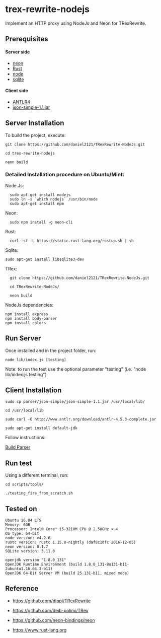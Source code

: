 # trex-rewrite-nodejs

Implement an HTTP proxy using NodeJs and Neon for TRexRewrite.

## Prerequisites

#### Server side
* [neon](https://github.com/neon-bindings/neon)
* [Rust](https://www.rust-lang.org)
* [node](https://nodejs.org)
* [sqlite]()

#### Client side
* [ANTLR4](https://github.com/antlr/antlr4/blob/master/doc/getting-started.md)
* [json-simple-1.1.jar](http://www.java2s.com/Code/JarDownload/json-simple/json-simple-1.1.jar.zip)


## Server Installation

To build the project, execute:
```
git clone https://github.com/daniel2121/TRexRewrite-NodeJs.git

cd trex-rewrite-nodejs

neon build
```

### Detailed Installation procedure on Ubuntu/Mint:
Node Js:
```
  sudo apt-get install nodejs
  sudo ln -s `which nodejs` /usr/bin/node
  sudo apt-get install npm
```
Neon:
```
  sudo npm install -g neon-cli
```

Rust:
```
  curl -sf -L https://static.rust-lang.org/rustup.sh | sh
```

Sqlite:
```
sudo apt-get install libsqlite3-dev
```

TRex:
```
  git clone https://github.com/daniel2121/TRexRewrite-NodeJs.git

  cd TRexRewrite-NodeJs/

  neon build
```

NodeJs dependencies:
```
npm install express
npm install body-parser
npm install colors
```

## Run Server
Once installed and in the project folder, run:
```
node lib/index.js [testing]
```
Note: to run the test use the optional parameter "testing" (i.e. "node lib/index.js testing")

## Client Installation
```
sudo cp parser/json-simple/json-simple-1.1.jar /usr/local/lib/

cd /usr/local/lib

sudo curl -O http://www.antlr.org/download/antlr-4.5.3-complete.jar

sudo apt-get install default-jdk
```
Follow instructions:

[Build Parser](https://github.com/daniel2121/TRexRewrite-NodeJs/blob/master/parser/readme.md)


## Run test
Using a different terminal, run:

```
cd scripts/tools/

./testing_fire_from_scratch.sh
```

## Tested on
```
Ubuntu 16.04 LTS
Memory: 6GB
Processor: Intel® Core™ i5-3210M CPU @ 2.50GHz × 4
OS type: 64-bit
node version: v4.2.6
rustc version: rustc 1.15.0-nightly (daf8c1dfc 2016-12-05)
neon version: 0.1.7
SQLite version: 3.11.0

openjdk version "1.8.0_131"
OpenJDK Runtime Environment (build 1.8.0_131-8u131-b11-2ubuntu1.16.04.3-b11)
OpenJDK 64-Bit Server VM (build 25.131-b11, mixed mode)
```

## Reference

* https://github.com/dippi/TRexRewrite

* https://github.com/deib-polimi/TRex

* https://github.com/neon-bindings/neon

* https://www.rust-lang.org
